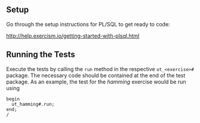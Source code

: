 ## Setup

Go through the setup instructions for PL/SQL to get ready to code:

http://help.exercism.io/getting-started-with-plsql.html

## Running the Tests

Execute the tests by calling the `run` method in the respective `ut_<exercise>#` package.
The necessary code should be contained at the end of the test package.
As an example, the test for the _hamming_ exercise would be run using

```
begin
  ut_hamming#.run;
end;
/
```

